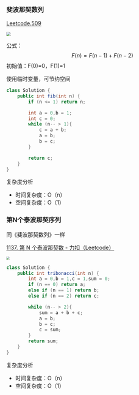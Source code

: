 

### 斐波那契数列

[Leetcode.509](https://leetcode-cn.com/problems/fibonacci-number/submissions/)

<img src="https://yingziimage.oss-cn-beijing.aliyuncs.com/img/202302192204532.png" style="zoom: 67%;" />

公式：
$$
F(n) = F(n - 1) + F(n - 2)
$$
初始值：F(0)=0，F(1)=1

使用临时变量，可节约空间

```java
class Solution {
    public int fib(int n) {
        if (n <= 1) return n;

        int a = 0,b = 1;
        int c = 0;
        while (n-- > 1){
            c = a + b;
            a = b;
            b = c;
        }

        return c;
    }
}
```

复杂度分析

- 时间复杂度：O（n）
- 空间复杂度：O（1）



### 第N个泰波那契序列

同《斐波那契数列》一样

[1137. 第 N 个泰波那契数 - 力扣（Leetcode）](https://leetcode.cn/problems/n-th-tribonacci-number/description/)

<img src="https://yingziimage.oss-cn-beijing.aliyuncs.com/img/202302172044980.png" style="zoom:50%;" />



```java
class Solution {
    public int tribonacci(int n) {
        int a = 0,b = 1,c = 1,sum = 0;
        if (n == 0) return a;
        else if (n == 1) return b;
        else if (n == 2) return c;

        while (n-- > 2){
            sum = a + b + c;
            a = b;
            b = c;
            c = sum;
        }
        return sum;
    }
}
```

复杂度分析

- 时间复杂度：O（n）
- 空间复杂度：O（1）

